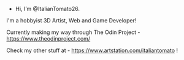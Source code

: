 - Hi, I’m @ItalianTomato26.

I'm a hobbyist 3D Artist, Web and Game Developer!

Currently making my way through The Odin Project - https://www.theodinproject.com/

Check my other stuff at - https://www.artstation.com/italiantomato !
<!---
ItalianTomato26/ItalianTomato26 is a ✨ special ✨ repository because its `README.md` (this file) appears on your GitHub profile.
You can click the Preview link to take a look at your changes.
--->
